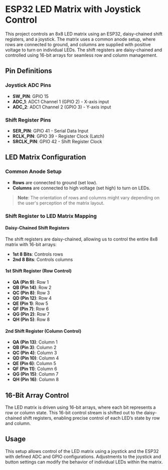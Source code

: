 # ESP32 LED Matrix with Joystick Control

This project controls an 8x8 LED matrix using an ESP32, daisy-chained shift registers, and a joystick. The matrix uses a common anode setup, where rows are connected to ground, and columns are supplied with positive voltage to turn on individual LEDs. The shift registers are daisy-chained and controlled using 16-bit arrays for seamless row and column management.

## Pin Definitions

### Joystick ADC Pins
- **SW_PIN**: GPIO 15  
- **ADC_1**: ADC1 Channel 1 (GPIO 2) - X-axis input
- **ADC_2**: ADC1 Channel 2 (GPIO 3) - Y-axis input

### Shift Register Pins
- **SER_PIN**: GPIO 41 - Serial Data Input
- **RCLK_PIN**: GPIO 39 - Register Clock (Latch)
- **SRCLK_PIN**: GPIO 42 - Shift Register Clock

## LED Matrix Configuration

### Common Anode Setup
- **Rows** are connected to ground (set low).
- **Columns** are connected to high voltage (set high) to turn on LEDs.

> **Note**: The orientation of rows and columns might vary depending on the user's perception of the matrix layout.


### Shift Register to LED Matrix Mapping

#### Daisy-Chained Shift Registers
The shift registers are daisy-chained, allowing us to control the entire 8x8 matrix with 16-bit arrays:
- **1st 8 Bits**: Controls rows
- **2nd 8 Bits**: Controls columns

#### 1st Shift Register (Row Control)
- **QA (Pin 9)**: Row 1
- **QB (Pin 14)**: Row 2
- **QC (Pin 8)**: Row 3
- **QD (Pin 12)**: Row 4
- **QE (Pin 1)**: Row 5
- **QF (Pin 7)**: Row 6
- **QG (Pin 2)**: Row 7
- **QH (Pin 5)**: Row 8

#### 2nd Shift Register (Column Control)
- **QA (Pin 13)**: Column 1
- **QB (Pin 3)**: Column 2
- **QC (Pin 4)**: Column 3
- **QD (Pin 10)**: Column 4
- **QE (Pin 6)**: Column 5
- **QF (Pin 11)**: Column 6
- **QG (Pin 15)**: Column 7
- **QH (Pin 16)**: Column 8

## 16-Bit Array Control

The LED matrix is driven using 16-bit arrays, where each bit represents a row or column state. This 16-bit control stream is shifted out to the daisy-chained shift registers, enabling precise control of each LED’s state by row and column.

## Usage

This setup allows control of the LED matrix using a joystick and the ESP32 with defined ADC and GPIO configurations. Adjustments to the joystick and button settings can modify the behavior of individual LEDs within the matrix.
